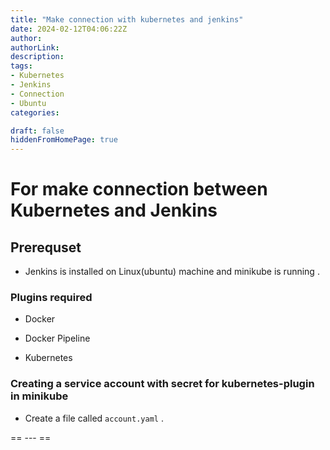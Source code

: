 ```yaml
---
title: "Make connection with kubernetes and jenkins"
date: 2024-02-12T04:06:22Z
author:
authorLink:
description:
tags:
- Kubernetes
- Jenkins
- Connection
- Ubuntu
categories:

draft: false
hiddenFromHomePage: true
---
```


# For make connection between Kubernetes and Jenkins

## Prerequset 

* Jenkins is installed on Linux(ubuntu) machine and minikube is running .

### Plugins required 

* Docker

* Docker Pipeline

* Kubernetes

### Creating a service account with secret for kubernetes-plugin in minikube

* Create a file called `account.yaml` .

== --- ==